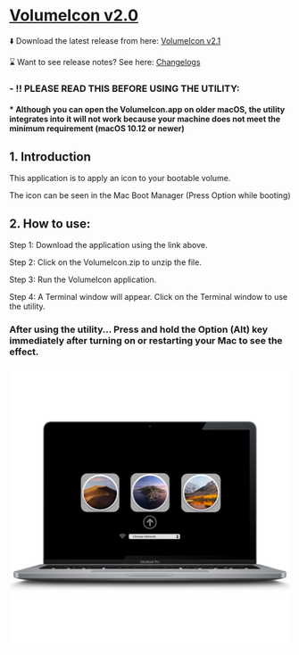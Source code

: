 # [VolumeIcon v2.0](https://github.com/Minh-Ton/VolumeIcon)

⬇️ Download the latest release from here: [VolumeIcon v2.1](https://github.com/Minh-Ton/VolumeIcon/releases/download/v2.1.1/VolumeIcon.zip) 

⌛️ Want to see release notes? See here: [Changelogs](https://github.com/Minh-Ton/VolumeIcon/releases/latest)

### - ‼️ PLEASE READ THIS BEFORE USING THE UTILITY:

#### * Although you can open the VolumeIcon.app on older macOS, the utility integrates into it will not work because your machine does not meet the minimum requirement (macOS 10.12 or newer)

## 1. Introduction

This application is to apply an icon to your bootable volume.

The icon can be seen in the Mac Boot Manager (Press Option while booting)

## 2. How to use:

Step 1: Download the application using the link above.

Step 2: Click on the VolumeIcon.zip to unzip the file.

Step 3: Run the VolumeIcon application. 

Step 4: A Terminal window will appear. Click on the Terminal window to use the utility. 

### After using the utility... Press and hold the Option (Alt) key immediately after turning on or restarting your Mac to see the effect.
![Optional Text](https://github.com/Minh-Ton/VolumeIcon/raw/resources/Icons_Images/1.png)


